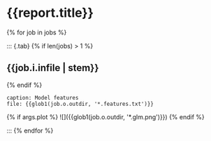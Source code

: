 # {{report.title}}

{% for job in jobs %}

::: {.tab}
{% if len(jobs) > 1 %}
## {{job.i.infile | stem}}
{% endif %}

```table
caption: Model features
file: {{glob1(job.o.outdir, '*.features.txt')}}
```

{% if args.plot %}
![]({{glob1(job.o.outdir, '*.glm.png')}})
{% endif %}

:::
{% endfor %}
